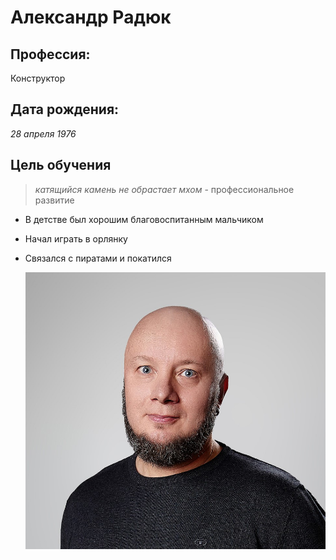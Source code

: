 # Александр Радюк
## Профессия:
Конструктор
## Дата рождения:
_28 апреля 1976_
## Цель обучения
>*катящийся камень не обрастает мхом* - профессиональное развитие 
- В детстве был хорошим благовоспитанным мальчиком
- Начал играть в орлянку
- Связался с пиратами и покатился
  
  ![my_photo](ABZ_6915_1.jpg)
  